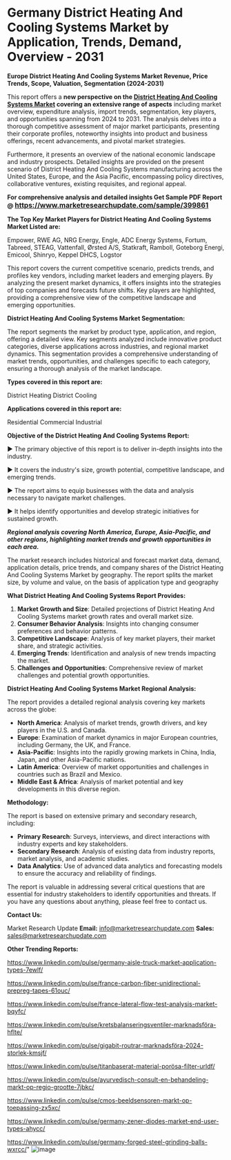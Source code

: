 # Germany District Heating And Cooling Systems Market by Application, Trends, Demand, Overview - 2031

<strong>Europe District Heating And Cooling Systems Market Revenue, Price Trends, Scope, Valuation, Segmentation (2024-2031)</strong>

This report offers a <strong>new perspective on the <a href=https://www.marketresearchupdate.com/sample/399861>District Heating And Cooling Systems Market</a> covering an extensive range of aspects</strong> including market overview, expenditure analysis, import trends, segmentation, key players, and opportunities spanning from 2024 to 2031. The analysis delves into a thorough competitive assessment of major market participants, presenting their corporate profiles, noteworthy insights into product and business offerings, recent advancements, and pivotal market strategies.

Furthermore, it presents an overview of the national economic landscape and industry prospects. Detailed insights are provided on the present scenario of District Heating And Cooling Systems manufacturing across the United States, Europe, and the Asia Pacific, encompassing policy directives, collaborative ventures, existing requisites, and regional appeal.

<strong>For comprehensive analysis and detailed insights Get Sample PDF Report @ <a href=https://www.marketresearchupdate.com/sample/399861><font size=3 color=#0000ff>https://www.marketresearchupdate.com/sample/399861</font></a></strong>

<strong>The Top Key Market Players for District Heating And Cooling Systems Market Listed are:</strong>

Empower, RWE AG, NRG Energy, Engle, ADC Energy Systems, Fortum, Tabreed, STEAG, Vattenfall, Ørsted A/S, Statkraft, Ramboll, Goteborg Energi, Emicool, Shinryo, Keppel DHCS, Logstor

This report covers the current competitive scenario, predicts trends, and profiles key vendors, including market leaders and emerging players. By analyzing the present market dynamics, it offers insights into the strategies of top companies and forecasts future shifts. Key players are highlighted, providing a comprehensive view of the competitive landscape and emerging opportunities.

<strong>District Heating And Cooling Systems Market Segmentation:</strong>

The report segments the market by product type, application, and region, offering a detailed view. Key segments analyzed include innovative product categories, diverse applications across industries, and regional market dynamics. This segmentation provides a comprehensive understanding of market trends, opportunities, and challenges specific to each category, ensuring a thorough analysis of the market landscape.

<strong>Types covered in this report are:</strong>

District Heating
District Cooling

<strong>Applications covered in this report are:</strong>

Residential
Commercial
Industrial

<strong>Objective of the District Heating And Cooling Systems Report:</strong>

▶ The primary objective of this report is to deliver in-depth insights into the industry.

▶ It covers the industry's size, growth potential, competitive landscape, and emerging trends.

▶ The report aims to equip businesses with the data and analysis necessary to navigate market challenges.

▶ It helps identify opportunities and develop strategic initiatives for sustained growth.

<strong><em>Regional analysis covering North America, Europe, Asia-Pacific, and other regions, highlighting market trends and growth opportunities in each area.</em></strong>

The market research includes historical and forecast market data, demand, application details, price trends, and company shares of the District Heating And Cooling Systems Market by geography. The report splits the market size, by volume and value, on the basis of application type and geography

<strong>What District Heating And Cooling Systems Report Provides:</strong>
<ol>
  <li><strong>Market Growth and Size</strong>: Detailed projections of District Heating And Cooling Systems market growth rates and overall market size.</li>
  <li><strong>Consumer Behavior Analysis</strong>: Insights into changing consumer preferences and behavior patterns.</li>
  <li><strong>Competitive Landscape</strong>: Analysis of key market players, their market share, and strategic activities.</li>
  <li><strong>Emerging Trends</strong>: Identification and analysis of new trends impacting the market.</li>
  <li><strong>Challenges and Opportunities</strong>: Comprehensive review of market challenges and potential growth opportunities.</li>
</ol>

<strong>District Heating And Cooling Systems Market Regional Analysis:</strong>

The report provides a detailed regional analysis covering key markets across the globe:
<ul>
  <li><strong>North America</strong>: Analysis of market trends, growth drivers, and key players in the U.S. and Canada.</li>
  <li><strong>Europe</strong>: Examination of market dynamics in major European countries, including Germany, the UK, and France.</li>
  <li><strong>Asia-Pacific</strong>: Insights into the rapidly growing markets in China, India, Japan, and other Asia-Pacific nations.</li>
  <li><strong>Latin America</strong>: Overview of market opportunities and challenges in countries such as Brazil and Mexico.</li>
  <li><strong>Middle East &amp; Africa</strong>: Analysis of market potential and key developments in this diverse region.</li>
</ul>

<strong>Methodology:</strong>

The report is based on extensive primary and secondary research, including:
<ul>
  <li><strong>Primary Research</strong>: Surveys, interviews, and direct interactions with industry experts and key stakeholders.</li>
  <li><strong>Secondary Research</strong>: Analysis of existing data from industry reports, market analysis, and academic studies.</li>
  <li><strong>Data Analytics</strong>: Use of advanced data analytics and forecasting models to ensure the accuracy and reliability of findings.</li>
</ul>
The report is valuable in addressing several critical questions that are essential for industry stakeholders to identify opportunities and threats. If you have any questions about anything, please feel free to contact us.

<strong>Contact Us:</strong>

Market Research Update
<strong>Email:</strong> info@marketresearchupdate.com
<strong>Sales:</strong> sales@marketresearchupdate.com

<strong>Other Trending Reports:</strong>

<a href=https://www.linkedin.com/pulse/germany-aisle-truck-market-application-types-7ewlf/>https://www.linkedin.com/pulse/germany-aisle-truck-market-application-types-7ewlf/</a>

<a href=https://www.linkedin.com/pulse/france-carbon-fiber-unidirectional-prepreg-tapes-61ouc/>https://www.linkedin.com/pulse/france-carbon-fiber-unidirectional-prepreg-tapes-61ouc/</a>

<a href=https://www.linkedin.com/pulse/france-lateral-flow-test-analysis-market-bqyfc/>https://www.linkedin.com/pulse/france-lateral-flow-test-analysis-market-bqyfc/</a>

<a href=https://www.linkedin.com/pulse/kretsbalanseringsventiler-marknadsföra-hflte/>https://www.linkedin.com/pulse/kretsbalanseringsventiler-marknadsföra-hflte/</a>

<a href=https://www.linkedin.com/pulse/gigabit-routrar-marknadsföra-2024-storlek-kmsjf/>https://www.linkedin.com/pulse/gigabit-routrar-marknadsföra-2024-storlek-kmsjf/</a>

<a href=https://www.linkedin.com/pulse/titanbaserat-material-porösa-filter-urldf/>https://www.linkedin.com/pulse/titanbaserat-material-porösa-filter-urldf/</a>

<a href=https://www.linkedin.com/pulse/ayurvedisch-consult-en-behandeling-markt-op-regio-grootte-7jbkc/>https://www.linkedin.com/pulse/ayurvedisch-consult-en-behandeling-markt-op-regio-grootte-7jbkc/</a>

<a href=https://www.linkedin.com/pulse/cmos-beeldsensoren-markt-op-toepassing-zx5xc/>https://www.linkedin.com/pulse/cmos-beeldsensoren-markt-op-toepassing-zx5xc/</a>

<a href=https://www.linkedin.com/pulse/germany-zener-diodes-market-end-user-types-ahycc/>https://www.linkedin.com/pulse/germany-zener-diodes-market-end-user-types-ahycc/</a>

<a href=https://www.linkedin.com/pulse/germany-forged-steel-grinding-balls-wxrcc/>https://www.linkedin.com/pulse/germany-forged-steel-grinding-balls-wxrcc/</a>"
![image](https://github.com/user-attachments/assets/b52024c8-6b78-4bba-91fb-14eea78f8eed)
